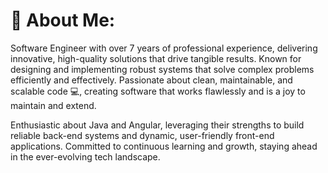 # 💫 About Me:
Software Engineer with over 7 years of professional experience, delivering innovative, high-quality solutions that drive tangible results. Known for designing and implementing robust systems that solve complex problems efficiently and effectively. Passionate about clean, maintainable, and scalable code 💻, creating software that works flawlessly and is a joy to maintain and extend.

Enthusiastic about Java and Angular, leveraging their strengths to build reliable back-end systems and dynamic, user-friendly front-end applications. Committed to continuous learning and growth, staying ahead in the ever-evolving tech landscape.
